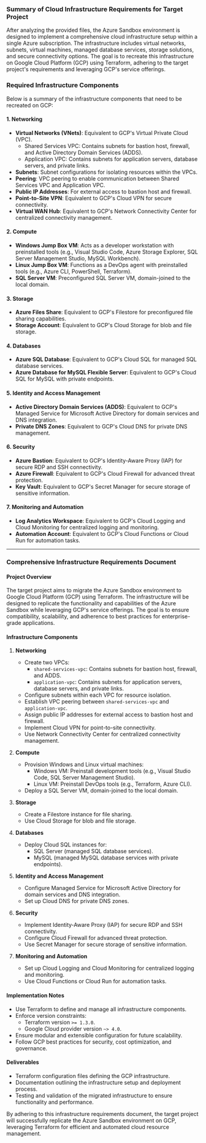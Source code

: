 ### Summary of Cloud Infrastructure Requirements for Target Project

After analyzing the provided files, the Azure Sandbox environment is designed to implement a comprehensive cloud infrastructure setup within a single Azure subscription. The infrastructure includes virtual networks, subnets, virtual machines, managed database services, storage solutions, and secure connectivity options. The goal is to recreate this infrastructure on Google Cloud Platform (GCP) using Terraform, adhering to the target project's requirements and leveraging GCP's service offerings.

### Required Infrastructure Components

Below is a summary of the infrastructure components that need to be recreated on GCP:

#### 1. **Networking**
   - **Virtual Networks (VNets)**: Equivalent to GCP's Virtual Private Cloud (VPC).
     - Shared Services VPC: Contains subnets for bastion host, firewall, and Active Directory Domain Services (ADDS).
     - Application VPC: Contains subnets for application servers, database servers, and private links.
   - **Subnets**: Subnet configurations for isolating resources within the VPCs.
   - **Peering**: VPC peering to enable communication between Shared Services VPC and Application VPC.
   - **Public IP Addresses**: For external access to bastion host and firewall.
   - **Point-to-Site VPN**: Equivalent to GCP's Cloud VPN for secure connectivity.
   - **Virtual WAN Hub**: Equivalent to GCP's Network Connectivity Center for centralized connectivity management.

#### 2. **Compute**
   - **Windows Jump Box VM**: Acts as a developer workstation with preinstalled tools (e.g., Visual Studio Code, Azure Storage Explorer, SQL Server Management Studio, MySQL Workbench).
   - **Linux Jump Box VM**: Functions as a DevOps agent with preinstalled tools (e.g., Azure CLI, PowerShell, Terraform).
   - **SQL Server VM**: Preconfigured SQL Server VM, domain-joined to the local domain.

#### 3. **Storage**
   - **Azure Files Share**: Equivalent to GCP's Filestore for preconfigured file sharing capabilities.
   - **Storage Account**: Equivalent to GCP's Cloud Storage for blob and file storage.

#### 4. **Databases**
   - **Azure SQL Database**: Equivalent to GCP's Cloud SQL for managed SQL database services.
   - **Azure Database for MySQL Flexible Server**: Equivalent to GCP's Cloud SQL for MySQL with private endpoints.

#### 5. **Identity and Access Management**
   - **Active Directory Domain Services (ADDS)**: Equivalent to GCP's Managed Service for Microsoft Active Directory for domain services and DNS integration.
   - **Private DNS Zones**: Equivalent to GCP's Cloud DNS for private DNS management.

#### 6. **Security**
   - **Azure Bastion**: Equivalent to GCP's Identity-Aware Proxy (IAP) for secure RDP and SSH connectivity.
   - **Azure Firewall**: Equivalent to GCP's Cloud Firewall for advanced threat protection.
   - **Key Vault**: Equivalent to GCP's Secret Manager for secure storage of sensitive information.

#### 7. **Monitoring and Automation**
   - **Log Analytics Workspace**: Equivalent to GCP's Cloud Logging and Cloud Monitoring for centralized logging and monitoring.
   - **Automation Account**: Equivalent to GCP's Cloud Functions or Cloud Run for automation tasks.

---

### Comprehensive Infrastructure Requirements Document

#### Project Overview
The target project aims to migrate the Azure Sandbox environment to Google Cloud Platform (GCP) using Terraform. The infrastructure will be designed to replicate the functionality and capabilities of the Azure Sandbox while leveraging GCP's service offerings. The goal is to ensure compatibility, scalability, and adherence to best practices for enterprise-grade applications.

#### Infrastructure Components
1. **Networking**
   - Create two VPCs:
     - `shared-services-vpc`: Contains subnets for bastion host, firewall, and ADDS.
     - `application-vpc`: Contains subnets for application servers, database servers, and private links.
   - Configure subnets within each VPC for resource isolation.
   - Establish VPC peering between `shared-services-vpc` and `application-vpc`.
   - Assign public IP addresses for external access to bastion host and firewall.
   - Implement Cloud VPN for point-to-site connectivity.
   - Use Network Connectivity Center for centralized connectivity management.

2. **Compute**
   - Provision Windows and Linux virtual machines:
     - Windows VM: Preinstall development tools (e.g., Visual Studio Code, SQL Server Management Studio).
     - Linux VM: Preinstall DevOps tools (e.g., Terraform, Azure CLI).
   - Deploy a SQL Server VM, domain-joined to the local domain.

3. **Storage**
   - Create a Filestore instance for file sharing.
   - Use Cloud Storage for blob and file storage.

4. **Databases**
   - Deploy Cloud SQL instances for:
     - SQL Server (managed SQL database services).
     - MySQL (managed MySQL database services with private endpoints).

5. **Identity and Access Management**
   - Configure Managed Service for Microsoft Active Directory for domain services and DNS integration.
   - Set up Cloud DNS for private DNS zones.

6. **Security**
   - Implement Identity-Aware Proxy (IAP) for secure RDP and SSH connectivity.
   - Configure Cloud Firewall for advanced threat protection.
   - Use Secret Manager for secure storage of sensitive information.

7. **Monitoring and Automation**
   - Set up Cloud Logging and Cloud Monitoring for centralized logging and monitoring.
   - Use Cloud Functions or Cloud Run for automation tasks.

#### Implementation Notes
- Use Terraform to define and manage all infrastructure components.
- Enforce version constraints:
  - Terraform version `>= 1.3.0`.
  - Google Cloud provider version `~> 4.0`.
- Ensure modular and extensible configuration for future scalability.
- Follow GCP best practices for security, cost optimization, and governance.

#### Deliverables
- Terraform configuration files defining the GCP infrastructure.
- Documentation outlining the infrastructure setup and deployment process.
- Testing and validation of the migrated infrastructure to ensure functionality and performance.

By adhering to this infrastructure requirements document, the target project will successfully replicate the Azure Sandbox environment on GCP, leveraging Terraform for efficient and automated cloud resource management.
